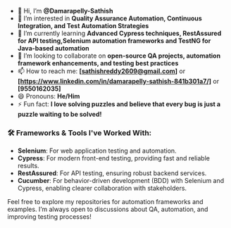 - 👋 Hi, I’m **@Damarapelly-Sathish**
- 👀 I’m interested in **Quality Assurance Automation, Continuous Integration, and Test Automation Strategies**
- 🌱 I’m currently learning **Advanced Cypress techniques, RestAssured for API testing,Selenium automation frameworks and TestNG for Java-based automation**
- 💞️ I’m looking to collaborate on **open-source QA projects, automation framework enhancements, and testing best practices**
- 📫 How to reach me: **[sathishreddy2609@gmail.com]** or **[https://www.linkedin.com/in/damarapelly-sathish-841b301a7/]** or **[9550162035]**
- 😄 Pronouns: **He/Him**
- ⚡ Fun fact: **I love solving puzzles and believe that every bug is just a puzzle waiting to be solved!**

### 🛠️ Frameworks & Tools I've Worked With:
- **Selenium**: For web application testing and automation.
- **Cypress**: For modern front-end testing, providing fast and reliable results.
- **RestAssured**: For API testing, ensuring robust backend services.
- **Cucumber**: For behavior-driven development (BDD) with Selenium and Cypress, enabling clearer collaboration with stakeholders.

Feel free to explore my repositories for automation frameworks and examples. I’m always open to discussions about QA, automation, and improving testing processes!


